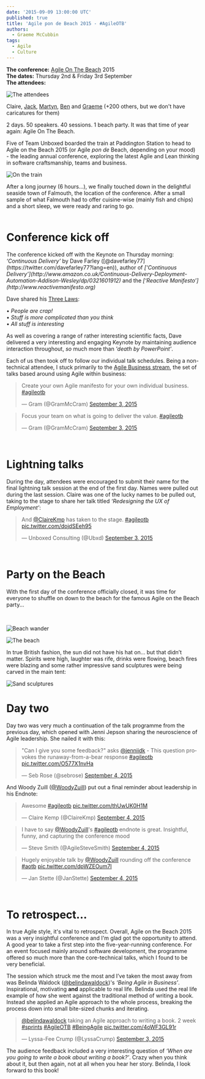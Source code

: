 ```yaml
---
date: '2015-09-09 13:00:00 UTC'
published: true
title: 'Agile pon de Beach 2015 - #AgileOTB'
authors:
  - Graeme McCubbin
tags:
  - Agile
  - Culture
---
```


<b>The conference:</b> [Agile On The Beach](http://agileonthebeach.com) 2015<br/>
<b>The dates:</b> Thursday 2nd & Friday 3rd September<br/>
<b>The attendees:</b><br/>


![The attendees](https://s3-eu-west-1.amazonaws.com/unboxed-web-image-uploader/a3ecef0d62681d7a18c6e184db4e2de2.PNG)

Claire, [Jack](/team#jack-bracewell), [Martyn](/team#martyn-evans), [Ben](/team#ben-wong) and [Graeme](/team#graeme-mccubbin) (+200 others, but we don't have caricatures for them)<br/>

2 days. 50 speakers. 40 sessions. 1 beach party. It was that time of year again: Agile On The Beach.<br/>

Five of Team Unboxed boarded the train at Paddington Station to head to Agile on the Beach 2015 (or Agile <i>pon de</i> Beach, depending on your mood) - the leading annual conference, exploring the latest Agile and Lean thinking in software craftsmanship, teams and business.<br/>

![On the train](https://s3-eu-west-1.amazonaws.com/unboxed-web-image-uploader/a94871bfb1ba1e61095b20d08d50d4b6.PNG)

After a long journey (6 hours…), we finally touched down in the delightful seaside town of Falmouth, the location of the conference. After a small sample of what Falmouth had to offer cuisine-wise (mainly fish and chips) and a short sleep, we were ready and raring to go.<br/>
<br/>

<h1>Conference kick off</h1>
The conference kicked off with the Keynote on Thursday morning: <i>‘Continuous Delivery’</i> by Dave Farley ([@davefarley77](https://twitter.com/davefarley77?lang=en)), author of <i>[‘Continuous Delivery’](http://www.amazon.co.uk/Continuous-Delivery-Deployment-Automation-Addison-Wesley/dp/0321601912)</i> and the <i>[‘Reactive Manifesto’](http://www.reactivemanifesto.org)</i>

Dave shared his [Three Laws](http://agileonthebeach.com/dave-farley-continuous-development-keynote-live-blog/):<br/>

• <i>People are crap!</i><br/>
• <i>Stuff is more complicated than you think</i><br/>
• <i>All stuff is interesting</i><br/>

As well as covering a range of rather interesting scientific facts, Dave delivered a very interesting and engaging Keynote by maintaining audience interaction throughout, <i>so</i> much more than <i>'death by PowerPoint'</i>.<br/>

Each of us then took off to follow our individual talk schedules. Being a non-technical attendee, I stuck primarily to the [Agile Business stream](http://agileonthebeach.com/agile-business-2015/), the set of talks based around using Agile within business:<br/>

<blockquote class="twitter-tweet tw-align-center"><p lang="en" dir="ltr">Create your own Agile manifesto for your own individual business. <a href="https://twitter.com/hashtag/agileotb?src=hash">#agileotb</a></p>&mdash; Gram (@GramMcCram) <a href="https://twitter.com/GramMcCram/status/639379587823235072">September 3, 2015</a></blockquote> <script async src="//platform.twitter.com/widgets.js" charset="utf-8"></script></p>

<blockquote class="twitter-tweet tw-align-center"><p lang="en" dir="ltr">Focus your team on what is going to deliver the value. <a href="https://twitter.com/hashtag/agileotb?src=hash">#agileotb</a></p>&mdash; Gram (@GramMcCram) <a href="https://twitter.com/GramMcCram/status/639381137731776512">September 3, 2015</a></blockquote> <script async src="//platform.twitter.com/widgets.js" charset="utf-8"></script></p>
<br/>

<h1>Lightning talks</h1>

<p>During the day, attendees were encouraged to submit their name for the final lightning talk session at the end of the first day. Names were pulled out during the last session. Claire was one of the lucky names to be pulled out, taking to the stage to share her talk titled <i>‘Redesigning the UX of Employment’</i>:</p>

<blockquote class="twitter-tweet tw-align-center"><p lang="en" dir="ltr">And <a href="https://twitter.com/ClaireKmp">@ClaireKmp</a> has taken to the stage. <a href="https://twitter.com/hashtag/agileotb?src=hash">#agileotb</a> <a href="http://t.co/dojdSEeh95">pic.twitter.com/dojdSEeh95</a></p>&mdash; Unboxed Consulting (@Ubxd) <a href="https://twitter.com/Ubxd/status/639479147450998784">September 3, 2015</a></blockquote> <script async src="//platform.twitter.com/widgets.js" charset="utf-8"></script></p>
<br/>

<h1>Party on the Beach</h1>

<p>With the first day of the conference officially closed, it was time for everyone to shuffle on down to the beach for the famous Agile on the Beach party...</p>

<br/>

![Beach wander](https://s3-eu-west-1.amazonaws.com/unboxed-web-image-uploader/bb84fedae37e5ce66a733d403a9f1f3c.PNG)

![The beach](https://s3-eu-west-1.amazonaws.com/unboxed-web-image-uploader/d33317702c32e9e5443b5c0a3f86cf24.PNG)

<p>In true British fashion, the sun did not have his hat on... but that didn’t matter. Spirits were high, laughter was rife, drinks were flowing, beach fires were blazing and some rather impressive sand sculptures were being carved in the main tent:</p>

![Sand sculptures](https://s3-eu-west-1.amazonaws.com/unboxed-web-image-uploader/dfcc9be1c0633a326a27f17d1d45d6ef.PNG)


<h1>Day two</h1>

<p>Day two was very much a continuation of the talk programme from the previous day, which opened with Jenni Jepson sharing the neuroscience of Agile leadership. She nailed it with this:</p>

<blockquote class="twitter-tweet tw-align-center" lang="en"><p lang="en" dir="ltr">&quot;Can I give you some feedback?&quot; asks <a href="https://twitter.com/jenniidk">@jenniidk</a> - This question provokes the runaway-from-a-bear response <a href="https://twitter.com/hashtag/agileotb?src=hash">#agileotb</a> <a href="http://t.co/O577X1nvHa">pic.twitter.com/O577X1nvHa</a></p>&mdash; Seb Rose (@sebrose) <a href="https://twitter.com/sebrose/status/639713543781224448">September 4, 2015</a></blockquote>
<script async src="//platform.twitter.com/widgets.js" charset="utf-8"></script>



And Woody Zuill ([@WoodyZuill](https://twitter.com/WoodyZuill)) put out a final reminder about leadership in his Endnote:



<blockquote class="twitter-tweet tw-align-center" lang="en"><p lang="en" dir="ltr">Awesome <a href="https://twitter.com/hashtag/agileotb?src=hash">#agileotb</a> <a href="http://t.co/thUwUK0H1M">pic.twitter.com/thUwUK0H1M</a></p>&mdash; Claire Kemp (@ClaireKmp) <a href="https://twitter.com/ClaireKmp/status/639830050943201281">September 4, 2015</a></blockquote>
<script async src="//platform.twitter.com/widgets.js" charset="utf-8"></script>

<blockquote class="twitter-tweet tw-align-center"><p lang="en" dir="ltr">I have to say <a href="https://twitter.com/WoodyZuill">@WoodyZuill</a>&#39;s <a href="https://twitter.com/hashtag/agileotb?src=hash">#agileotb</a> endnote is great. Insightful, funny, and capturing the conference mood</p>&mdash; Steve Smith (@AgileSteveSmith) <a href="https://twitter.com/AgileSteveSmith/status/639830293264891905">September 4, 2015</a></blockquote> <script async src="//platform.twitter.com/widgets.js" charset="utf-8"></script></p>

<blockquote class="twitter-tweet tw-align-center"><p lang="en" dir="ltr">Hugely enjoyable talk by <a href="https://twitter.com/WoodyZuill">@WoodyZuill</a> rounding off the conference <a href="https://twitter.com/hashtag/aotb?src=hash">#aotb</a> <a href="http://t.co/dpWZEOum7I">pic.twitter.com/dpWZEOum7I</a></p>&mdash; Jan Stette (@JanStette) <a href="https://twitter.com/JanStette/status/639848966398545920">September 4, 2015</a></blockquote> <script async src="//platform.twitter.com/widgets.js" charset="utf-8"></script></p>
<br/>

<h1>To retrospect...</h1>
In true Agile style, it's vital to retrospect. Overall, Agile on the Beach 2015 was a very insightful conference and I'm glad got the opportunity to attend. A good year to take a first step into the five-year-running conference. For an event focused mainly around software development, the programme offered so much more than the core-technical talks, which I found to be very beneficial.<br/>

The session which struck me the most and I’ve taken the most away from was Belinda Waldock ([@belindawaldock](https://twitter.com/belindawaldock))'s <i>‘Being Agile in Business’</i>. Inspirational, motivating <b>and</b> applicable to real life. Belinda used the real life example of how she went against the traditional method of writing a book. Instead she applied an Agile approach to the whole process, breaking the process down into small bite-sized chunks and iterating.

<blockquote class="twitter-tweet tw-align-center"><p lang="en" dir="ltr"><a href="https://twitter.com/belindawaldock">@belindawaldock</a> taking an Agile approach to writing a book. 2 week <a href="https://twitter.com/hashtag/sprints?src=hash">#sprints</a> <a href="https://twitter.com/hashtag/AgileOTB?src=hash">#AgileOTB</a> <a href="https://twitter.com/hashtag/BeingAgile?src=hash">#BeingAgile</a> <a href="http://t.co/4oWF3GL91r">pic.twitter.com/4oWF3GL91r</a></p>&mdash; Lyssa-Fee Crump (@LyssaCrump) <a href="https://twitter.com/LyssaCrump/status/639388421446889472">September 3, 2015</a></blockquote> <script async src="//platform.twitter.com/widgets.js" charset="utf-8"></script></p>

The audience feedback included a very interesting question of <i>‘When are you going to write a book about writing a book?’</i>. Crazy when you think about it, but then again, not at all when you hear her story. Belinda, I look forward to this book!<br/>
